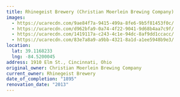 ```yaml
---
title: Rhinegeist Brewery (Christian Moerlein Brewing Company)
images:
  - https://ucarecdn.com/9ae84f7a-9415-499a-8fe6-9b5f81453f0c/
  - https://ucarecdn.com/d962bfa9-0a74-4f22-9041-9d68b4aa7c9f/
  - https://ucarecdn.com/1419117a-c243-4c1e-94dc-8af9dd1ccacc/
  - https://ucarecdn.com/83e7a8a9-a9bb-4321-8a1d-a1ee5948b9e3/
location:
  lat: 39.1168233
  lng: -84.5200045
address: 1910 Elm St., Cincinnati, Ohio
original_owner: Christian Moerlein Brewing Company
current_owner: Rhinegeist Brewery
date_of_completion: "1895"
renovation_date: "2013"
---
```

